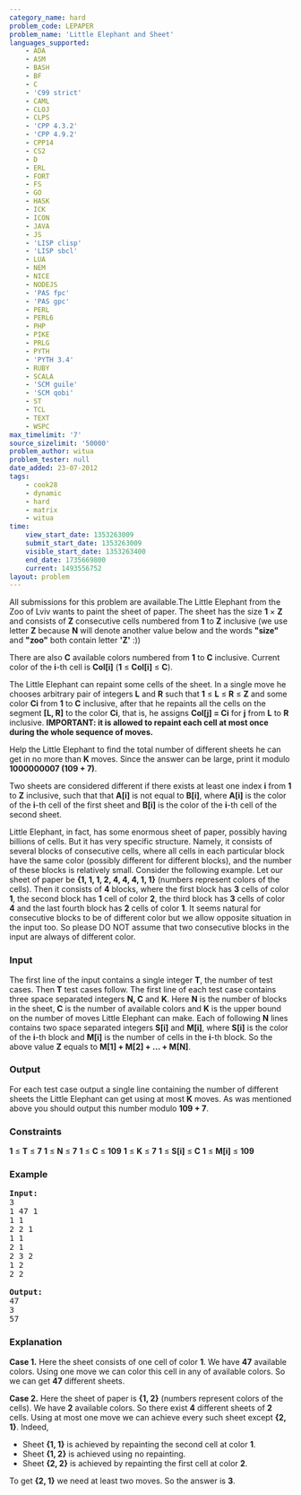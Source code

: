 ```yaml
---
category_name: hard
problem_code: LEPAPER
problem_name: 'Little Elephant and Sheet'
languages_supported:
    - ADA
    - ASM
    - BASH
    - BF
    - C
    - 'C99 strict'
    - CAML
    - CLOJ
    - CLPS
    - 'CPP 4.3.2'
    - 'CPP 4.9.2'
    - CPP14
    - CS2
    - D
    - ERL
    - FORT
    - FS
    - GO
    - HASK
    - ICK
    - ICON
    - JAVA
    - JS
    - 'LISP clisp'
    - 'LISP sbcl'
    - LUA
    - NEM
    - NICE
    - NODEJS
    - 'PAS fpc'
    - 'PAS gpc'
    - PERL
    - PERL6
    - PHP
    - PIKE
    - PRLG
    - PYTH
    - 'PYTH 3.4'
    - RUBY
    - SCALA
    - 'SCM guile'
    - 'SCM qobi'
    - ST
    - TCL
    - TEXT
    - WSPC
max_timelimit: '7'
source_sizelimit: '50000'
problem_author: witua
problem_tester: null
date_added: 23-07-2012
tags:
    - cook28
    - dynamic
    - hard
    - matrix
    - witua
time:
    view_start_date: 1353263009
    submit_start_date: 1353263009
    visible_start_date: 1353263400
    end_date: 1735669800
    current: 1493556752
layout: problem
---
```

All submissions for this problem are available.The Little Elephant from the Zoo of Lviv wants to paint the sheet of paper. The sheet has the size **1** × **Z** and consists of **Z** consecutive cells numbered from **1** to **Z** inclusive (we use letter **Z** because **N** will denote another value below and the words **"size"** and **"zoo"** both contain letter **'Z'** :))

There are also **C** available colors numbered from **1** to **C** inclusive. Current color of the **i**-th cell is **Col\[i\]** (**1** ≤ **Col\[i\]** ≤ **C**).

The Little Elephant can repaint some cells of the sheet. In a single move he chooses arbitrary pair of integers **L** and **R** such that **1** ≤ **L** ≤ **R** ≤ **Z** and some color **Ci** from **1** to **C** inclusive, after that he repaints all the cells on the segment **\[L, R\]** to the color **Ci**, that is, he assigns **Col\[j\] = Ci** for **j** from **L** to **R** inclusive. **IMPORTANT: it is allowed to repaint each cell at most once during the whole sequence of moves.**

Help the Little Elephant to find the total number of different sheets he can get in no more than **K** moves. Since the answer can be large, print it modulo **1000000007 (109 + 7)**.

Two sheets are considered different if there exists at least one index **i** from **1** to **Z** inclusive, such that that **A\[i\]** is not equal to **B\[i\]**, where **A\[i\]** is the color of the **i**-th cell of the first sheet and **B\[i\]** is the color of the **i**-th cell of the second sheet.

Little Elephant, in fact, has some enormous sheet of paper, possibly having billions of cells. But it has very specific structure. Namely, it consists of several blocks of consecutive cells, where all cells in each particular block have the same color (possibly different for different blocks), and the number of these blocks is relatively small. Consider the following example. Let our sheet of paper be **{1, 1, 1, 2, 4, 4, 4, 1, 1}** (numbers represent colors of the cells). Then it consists of **4** blocks, where the first block has **3** cells of color **1**, the second block has **1** cell of color **2**, the third block has **3** cells of color **4** and the last fourth block has **2** cells of color **1**. It seems natural for consecutive blocks to be of different color but we allow opposite situation in the input too. So please DO NOT assume that two consecutive blocks in the input are always of different color.

### Input

The first line of the input contains a single integer **T**, the number of test cases. Then **T** test cases follow. The first line of each test case contains three space separated integers **N, C** and **K**. Here **N** is the number of blocks in the sheet, **C** is the number of available colors and **K** is the upper bound on the number of moves Little Elephant can make. Each of following **N** lines contains two space separated integers **S\[i\]** and **M\[i\]**, where **S\[i\]** is the color of the **i**-th block and **M\[i\]** is the number of cells in the **i**-th block. So the above value **Z** equals to **M\[1\] + M\[2\] + ... + M\[N\]**.

### Output

For each test case output a single line containing the number of different sheets the Little Elephant can get using at most **K** moves. As was mentioned above you should output this number modulo **109 + 7**.

### Constraints

**1** ≤ **T** ≤ **7** 
**1** ≤ **N** ≤ **7** 
**1** ≤ **C** ≤ **109** 
**1** ≤ **K** ≤ **7** 
**1** ≤ **S\[i\]** ≤ **C** 
**1** ≤ **M\[i\]** ≤ **109**

### Example

<pre>
<b>Input:</b>
3
1 47 1
1 1
2 2 1
1 1
2 1
2 3 2
1 2
2 2

<b>Output:</b>
47
3
57
</pre>
### Explanation

**Case 1.** Here the sheet consists of one cell of color **1**. We have **47** available colors. Using one move we can color this cell in any of available colors. So we can get **47** different sheets.

**Case 2.** Here the sheet of paper is **{1, 2}** (numbers represent colors of the cells). We have **2** available colors. So there exist **4** different sheets of **2** cells. Using at most one move we can achieve every such sheet except **{2, 1}**. Indeed,

- Sheet **{1, 1}** is achieved by repainting the second cell at color **1**.
- Sheet **{1, 2}** is achieved using no repainting.
- Sheet **{2, 2}** is achieved by repainting the first cell at color **2**.

To get **{2, 1}** we need at least two moves. So the answer is **3**.
